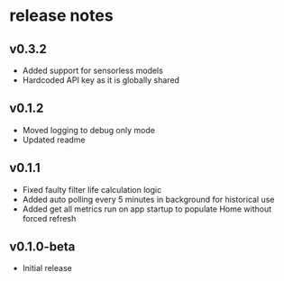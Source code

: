 # release notes
## v0.3.2
* Added support for sensorless models
* Hardcoded API key as it is globally shared

## v0.1.2
* Moved logging to debug only mode
* Updated readme

## v0.1.1
* Fixed faulty filter life calculation logic
* Added auto polling every 5 minutes in background for historical use
* Added get all metrics run on app startup to populate Home without forced refresh

## v0.1.0-beta
* Initial release